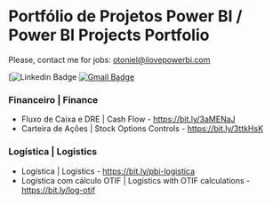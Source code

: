 # Portfólio de Projetos Power BI / Power BI Projects Portfolio
Please, contact me for jobs: otoniel@ilovepowerbi.com

[![Linkedin Badge](https://img.shields.io/badge/LinkedIn-WalissonSilva-blue?style=flat-square&logo=Linkedin&logoColor=white&link=[https://www.linkedin.com/in/otoniel/](https://www.linkedin.com/in/otoniel/)](https://www.linkedin.com/in/otoniel/))
[![Gmail Badge](https://img.shields.io/badge/-otoniel@ilovepowerbi.com-c14438?style=flat-square&logo=Gmail&logoColor=white&link=mailto:otoniel@ilovepowerbi.com)](mailto:otoniel@ilovepowerbi.com)

### Financeiro | Finance
* Fluxo de Caixa e DRE | Cash Flow - https://bit.ly/3aMENaJ
* Carteira de Ações | Stock Options Controls - https://bit.ly/3ttkHsK

### Logística | Logistics
* Logística | Logistics - https://bit.ly/pbi-logistica
* Logística com cálculo OTIF | Logistics with OTIF calculations - https://bit.ly/log-otif

